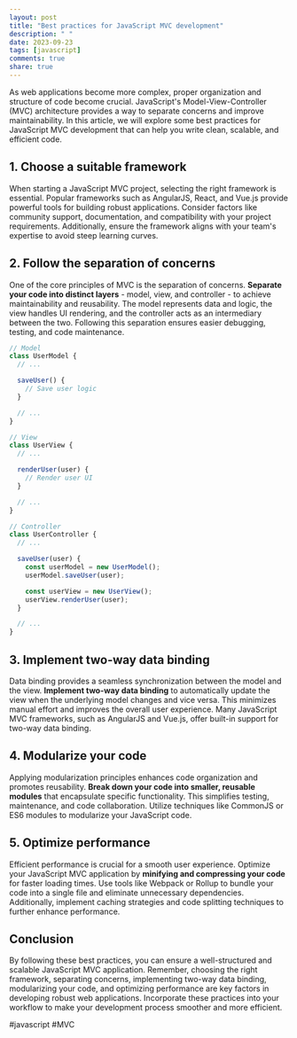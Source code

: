```yaml
---
layout: post
title: "Best practices for JavaScript MVC development"
description: " "
date: 2023-09-23
tags: [javascript]
comments: true
share: true
---
```


As web applications become more complex, proper organization and structure of code become crucial. JavaScript's Model-View-Controller (MVC) architecture provides a way to separate concerns and improve maintainability. In this article, we will explore some best practices for JavaScript MVC development that can help you write clean, scalable, and efficient code.

## 1. Choose a suitable framework

When starting a JavaScript MVC project, selecting the right framework is essential. Popular frameworks such as AngularJS, React, and Vue.js provide powerful tools for building robust applications. Consider factors like community support, documentation, and compatibility with your project requirements. Additionally, ensure the framework aligns with your team's expertise to avoid steep learning curves.

## 2. Follow the separation of concerns

One of the core principles of MVC is the separation of concerns. **Separate your code into distinct layers** - model, view, and controller - to achieve maintainability and reusability. The model represents data and logic, the view handles UI rendering, and the controller acts as an intermediary between the two. Following this separation ensures easier debugging, testing, and code maintenance.

```javascript
// Model
class UserModel {
  // ...

  saveUser() {
    // Save user logic
  }

  // ...
}

// View
class UserView {
  // ...

  renderUser(user) {
    // Render user UI
  }

  // ...
}

// Controller
class UserController {
  // ...

  saveUser(user) {
    const userModel = new UserModel();
    userModel.saveUser(user);

    const userView = new UserView();
    userView.renderUser(user);
  }

  // ...
}
```

## 3. Implement two-way data binding

Data binding provides a seamless synchronization between the model and the view. **Implement two-way data binding** to automatically update the view when the underlying model changes and vice versa. This minimizes manual effort and improves the overall user experience. Many JavaScript MVC frameworks, such as AngularJS and Vue.js, offer built-in support for two-way data binding.

## 4. Modularize your code

Applying modularization principles enhances code organization and promotes reusability. **Break down your code into smaller, reusable modules** that encapsulate specific functionality. This simplifies testing, maintenance, and code collaboration. Utilize techniques like CommonJS or ES6 modules to modularize your JavaScript code.

## 5. Optimize performance

Efficient performance is crucial for a smooth user experience. Optimize your JavaScript MVC application by **minifying and compressing your code** for faster loading times. Use tools like Webpack or Rollup to bundle your code into a single file and eliminate unnecessary dependencies. Additionally, implement caching strategies and code splitting techniques to further enhance performance.

## Conclusion

By following these best practices, you can ensure a well-structured and scalable JavaScript MVC application. Remember, choosing the right framework, separating concerns, implementing two-way data binding, modularizing your code, and optimizing performance are key factors in developing robust web applications. Incorporate these practices into your workflow to make your development process smoother and more efficient.

#javascript #MVC